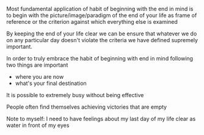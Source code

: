 Most fundamental application of habit of beginning with the end in mind is to begin with the picture/image/paradigm of the end of your life as frame of reference or the criterion against which everything else is examined 

By keeping the end of your life clear we can be ensure that whatever we do on any particular day doesn't violate the criteria we have defined supremely important.

In order to truly embrace the habit of beginning with end in mind following two things are important
- where you are now 
- what's your final destination 

It is possible to extremely busy without being effective 

People often find themselves achieving victories that are empty 

Note to myself:
I need to have feelings about my last day of my life clear as water in front of my eyes 